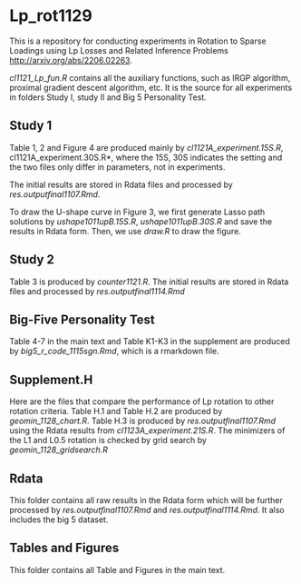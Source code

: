 # Lp_rot1129
This is a repository for conducting experiments in Rotation to Sparse Loadings using Lp Losses and Related Inference Problems http://arxiv.org/abs/2206.02263.

*cl1121_Lp_fun.R* contains all the auxiliary functions, such as IRGP algorithm, proximal gradient descent algorithm, etc. It is the source for all experiments in folders Study I, study II and Big 5 Personality Test. 

## Study 1
Table 1, 2 and Figure 4 are produced mainly by *cl1121A_experiment.15S.R*, cl1121A_experiment.30S.R*, where the 15S, 30S indicates the setting and the two files only differ in parameters, not in experiments. 

The initial results are stored in Rdata files and processed by *res.outputfinal1107.Rmd*.

To draw the U-shape curve in Figure 3, we first generate Lasso path solutions by *ushape1011upB.15S.R*, *ushape1011upB.30S.R* and save the results in Rdata form. Then, we use *draw.R* to draw the figure.

## Study 2
Table 3 is produced by *counter1121.R*. The initial results are stored in Rdata files and processed by *res.outputfinal1114.Rmd*

## Big-Five Personality Test
Table 4-7 in the main text and Table K1-K3 in the supplement are produced by *big5_r_code_1115sgn.Rmd*, which is a rmarkdown file.

## Supplement.H
Here are the files that compare the performance of Lp rotation to other rotation criteria. Table H.1 and Table H.2 are produced by *geomin_1128_chart.R*. Table H.3 is produced by *res.outputfinal1107.Rmd* using the Rdata results from *cl1123A_experiment.21S.R*. The minimizers of the L1 and L0.5 rotation is checked by grid search by *geomin_1128_gridsearch.R*

## Rdata
This folder contains all raw results in the Rdata form which will be further processed by *res.outputfinal1107.Rmd* and *res.outputfinal1114.Rmd*. It also includes the big 5 dataset.

## Tables and Figures
This folder contains all Table and Figures in the main text.
